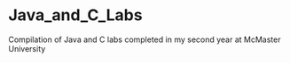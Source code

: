 # Java_and_C_Labs
Compilation of Java and C labs completed in my second year at McMaster University
